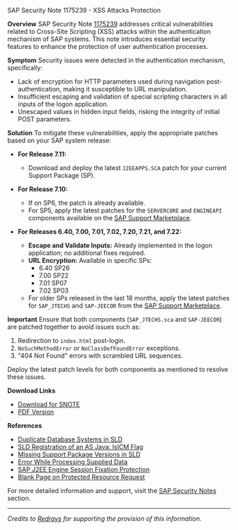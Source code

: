 SAP Security Note 1175239 - XSS Attacks Protection

**Overview**
SAP Security Note [1175239](https://me.sap.com/notes/0001175239) addresses critical vulnerabilities related to Cross-Site Scripting (XSS) attacks within the authentication mechanism of SAP systems. This note introduces essential security features to enhance the protection of user authentication processes.

**Symptom**
Security issues were detected in the authentication mechanism, specifically:
- Lack of encryption for HTTP parameters used during navigation post-authentication, making it susceptible to URL manipulation.
- Insufficient escaping and validation of special scripting characters in all inputs of the logon application.
- Unescaped values in hidden input fields, risking the integrity of initial POST parameters.

**Solution**
To mitigate these vulnerabilities, apply the appropriate patches based on your SAP system release:

- **For Release 7.11:**
  - Download and deploy the latest `J2EEAPPS.SCA` patch for your current Support Package (SP).
  
- **For Release 7.10:**
  - If on SP6, the patch is already available.
  - For SP5, apply the latest patches for the `SERVERCORE` and `ENGINEAPI` components available on the [SAP Support Marketplace](https://me.sap.com/).

- **For Releases 6.40, 7.00, 7.01, 7.02, 7.20, 7.21, and 7.22:**
  - **Escape and Validate Inputs:** Already implemented in the logon application; no additional fixes required.
  - **URL Encryption:** Available in specific SPs:
    - 6.40 SP26
    - 7.00 SP22
    - 7.01 SP07
    - 7.02 SP03
  - For older SPs released in the last 18 months, apply the latest patches for `SAP_JTECHS` and `SAP-JEECOR` from the [SAP Support Marketplace](https://me.sap.com/).

**Important**
Ensure that both components (`SAP_JTECHS.sca` and `SAP-JEECOR`) are patched together to avoid issues such as:
1. Redirection to `index.html` post-login.
2. `NoSuchMethodError` or `NoClassDefFoundError` exceptions.
3. "404 Not Found" errors with scrambled URL sequences.

Deploy the latest patch levels for both components as mentioned to resolve these issues.

**Download Links**
- [Download for SNOTE](https://notesdownloads.sap.com/note/0040000016529372017)
- [PDF Version](https://me.sap.com/notes/0001175239/print?language=en-US&token=644141BD5ADB878FD2CBF1DA231D17FC)

**References**
- [Duplicate Database Systems in SLD](https://me.sap.com/notes/1520646)
- [SLD Registration of an AS Java: IsICM Flag](https://me.sap.com/notes/1516009)
- [Missing Support Package Versions in SLD](https://me.sap.com/notes/1477903)
- [Error While Processing Supplied Data](https://me.sap.com/notes/1445294)
- [SAP J2EE Engine Session Fixation Protection](https://me.sap.com/notes/1310561)
- [Blank Page on Protected Resource Request](https://me.sap.com/notes/1232718)

For more detailed information and support, visit the [SAP Security Notes](https://me.sap.com/notes) section.

---

*Credits to [Redrays](https://redrays.io) for supporting the provision of this information.*